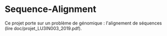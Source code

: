 # Sequence-Alignment
Ce projet porte sur un problème de génomique : l'alignement de séquences (lire doc/projet_LU3IN003_2019.pdf).
